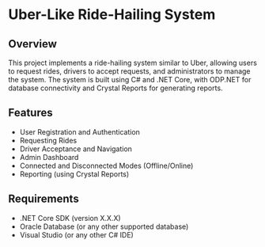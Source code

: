 # Uber-Like Ride-Hailing System

## Overview
This project implements a ride-hailing system similar to Uber, allowing users to request rides, drivers to accept requests, and administrators to manage the system. The system is built using C# and .NET Core, with ODP.NET for database connectivity and Crystal Reports for generating reports.

## Features
- User Registration and Authentication
- Requesting Rides
- Driver Acceptance and Navigation
- Admin Dashboard
- Connected and Disconnected Modes (Offline/Online)
- Reporting (using Crystal Reports)

## Requirements
- .NET Core SDK (version X.X.X)
- Oracle Database (or any other supported database)
- Visual Studio (or any other C# IDE)

